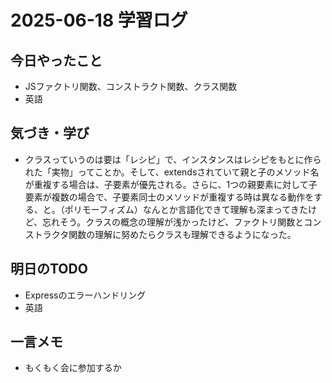 # 2025-06-18 学習ログ

## 今日やったこと
- JSファクトリ関数、コンストラクト関数、クラス関数
- 英語

## 気づき・学び
- クラスっていうのは要は「レシピ」で、インスタンスはレシピをもとに作られた「実物」ってことか。そして、extendsされていて親と子のメソッド名が重複する場合は、子要素が優先される。さらに、1つの親要素に対して子要素が複数の場合で、子要素同士のメソッドが重複する時は異なる動作をする、と。（ポリモーフィズム）なんとか言語化できて理解も深まってきたけど、忘れそう。クラスの概念の理解が浅かったけど、ファクトリ関数とコンストラクタ関数の理解に努めたらクラスも理解できるようになった。

## 明日のTODO
- Expressのエラーハンドリング
- 英語

## 一言メモ
- もくもく会に参加するか